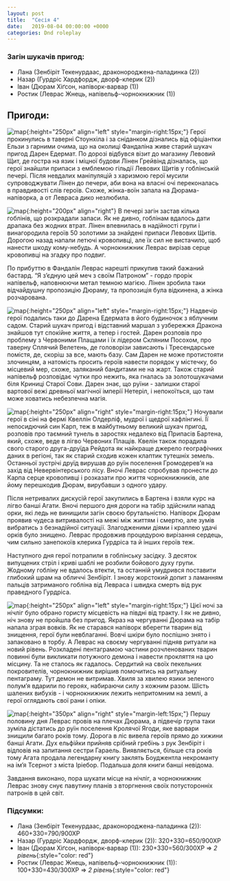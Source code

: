 ```yaml
---
layout: post
title:  "Сесія 4"
date:   2019-08-04 00:00:00 +0000
categories: Dnd roleplay
---
```

### Загін шукачів пригод:
* Лана (Зенбіріт Текенурдаас, драконороджена-паладинка (2))
* Назар (Гурдріс Хардфордж, дворф-клерик (2))
* Іван (Дюрам Хіґсон, напіворк-варвар (1))
* Ростик (Леврас Жнець, напівельф-чорнокнижник (1))

## Пригоди:
![map](./../../../../../assets/images/s4_1.png){:height="250px" align="left" style="margin-right:15px;"}
Герої прокинулись в таверні Стоунхіла і за сніданком дізнались від офіціантки Ельзи з гарними очима, що на околиці Фандаліна живе старий шукач пригод Дарен Едермат. По дорозі відбувся візит до магазину Левовий Щит, де гостра на язик і міцної будови Лінен Грейвінд дізналась, що герої знайшли припаси з емблемою гільдії Левових Щитів у гоблінській печері. Після невдалих маніпуляцій з харизмою герої мусили супроводжувати Лінен до печери, аби вона на власні очі переконалась в правдивості слів героїв. Схоже, жінка-воїн запала на Дюрама-напіворка, а от Левраса дико незлюбила.

![map](./../../../../../assets/images/s4_2.png){:height="200px" align="right"}
В печері загін застав кілька гоблінів, що розкрадали запаси. Як не дивно, гоблінам вдалось дати драпака без жодних втрат. Лінен впевнилась в надійності групи і винагородила героїв 50 золотими за знайдені припаси Левових Щитів. Дорогою назад напали летючі кровопивці, але їх сил не вистачило, щоб нанести шкоду кому-небудь. А чорнокнижник Леврас вирізав серце кровопивці на згадку про подвиг.

По прибуттю в Фандалін Леврас нарешті прикупив такий бажаний бастард. “Я з’єдную цей меч з своїм Патроном” - гордо прорік напівельф, наповнюючи метал темною магією. Лінен зробила таки відчайдушну пропозицію Дюраму, та пропозиція була відкинена, а жінка розчарована.

![map](./../../../../../assets/images/s4_3.png){:height="250px" align="left" style="margin-right:15px;"}
Надвечір герої подались таки до Дарена Едермата в його будиночок з яблучним садом. Старий шукач пригод і відставний маршал з узбережжя Дракона знайшов тут спокійне життя, а тепер і гостей. Дарен розповів про проблему з Червоними Плащами і їх лідером Скляним Посохом, про таверну Сплячий Велетень, де головорізи зависають і Тресендарське помістя, де, скоріш за все, мають базу. Сам Дарен не може протистояти злочинцям, а натомість просить героїв навести порядок у містечку, бо місцевий мер, схоже, заляканий бандитами не на жарт. Також старий напівельф розповідає чутки про нежить, яка гналась за золотошукачами біля Криниці Старої Сови. Дарен знає, що руїни - залишки старої вартової вежі древньої магічної імперії Нетеріл, і непокоїться, що там може ховатись небезпечна магія.

![map](./../../../../../assets/images/s4_4.png){:height="250px" align="right" style="margin-right:15px;"}
Ночували герої в сіні на фермі Квеллін Олдерліф, мудрої і щедрої хафлінгині. Її непосидючий син Карп, теж в майбутньому великий шукач пригод, розповів про таємний тунель в заростях недалеко від Припасів Бартена, який, схоже, веде в лігво Червоних Плащів. Квелін також порадила свого старого друга-друїда Рейдота як найкраще джерело географічних даних в регіоні, так як старий сходив кожен клаптик тутешніх земель. Останньої зустрічі друїд вирушав до руїн поселення Громодерев’я на захід від Невервінтерського лісу. Вночі Леврас спробував пронести до Карпа серце кровопивці і розказати про життя чорнокнижників, але йому перешкодив Дюрам, вирубавши з одного удару.

Після нетривалих дискусій герої закупились в Бартена і взяли курс на лігво банші Агати. Вночі першого дня дороги на табір здійснили напад орки, які ледь не винищили загін своєю брутальністю. Напіворк Дюрам проявив чудеса витривалості на межі між життям і смертю, але зумів вибратись з безнадійної ситуації. Злагодженими діями і краплею удачі орків було знищено. Леврас продовжив процедурою вирізання сердець, чим сильно занепокоїв клерика Гурдріса та й інших героїв теж.

Наступного дня герої потрапили в гоблінську засідку. З десяток випущених стріл і криві шаблі не розбили бойового духу групи. Жодному гобліну не вдалось втекти, та останній умудрився поставити глибокий шрам на обличчі Зенбіріт. І знову жорстокий допит з ламанням пальців затриманого гобліна від Левраса і швидка смерть від рук праведного Гурдріса.

![map](./../../../../../assets/images/s4_5.png){:height="250px" align="left" style="margin-right:15px;"}
Цієї ночі за нічліг було обрано гористу місцевість на півдні від тракту. І як не дивно, ніч знову не пройшла без пригод. Якраз на чергуванні Дюрама на табір напала зграя вовків. Як не старався напіворк вберегти тварин від знищення, герої були невблаганні. Вовчі шкіри було поспішно знято і запаковано в торбу. А Леврас на своєму чергуванні підняв ритуали на новий рівень. Розкладені пентаграмою частини розчленованих тварин повинні були викликати потужного демона і навести прокляття на цю місцину. Та не сталось як гадалось. Сердитий на своїх пекельних покровителів, чорнокнижник вирішив помочитись на ритуальну пентаграму. Тут демон не витримав. Хвиля за хвилею язики зеленого полум’я вдарили по героях, набираючи силу з кожним разом. Шість шалених вибухів - і чорнокнижник лежить непритомним на землі, а герої оглядають свої рани і опіки.

![map](./../../../../../assets/images/s4_6.png){:height="350px" align="right" style="margin-left:15px;"}
Першу половину дня Леврас провів на плечах Дюрама, а підвечір група таки зуміла дістатись до руїн поселення Кролячої Ягоди, яке варвари знищили багато років тому. Дорога в ліс вивела героїв прямо до хижини банші Агати. Дух ельфійки прийняв срібний гребінь з рук Зенбіріт і відповів на запитання сестри Гараель. Виявляється, більше ста років тому Агата продала легендарну книгу заклять Боуджентла некроманту на ім’я Тсернот з міста Іріебор. Подальша доля книги банші невідома.

Завдання виконано, пора шукати місце на нічліг, а чорнокнижник Леврас знову снує павутину планів з вторгнення своїх потусторонніх патронів в цей світ.

### Підсумки: 
* Лана (Зенбіріт Текенурдаас, драконороджена-паладинка (2)): 460+330=790/900ХР
* Назар (Гурдріс Хардфордж, дворф-клерик (2)): 320+330=650/900ХР
* Іван (Дюрам Хіґсон, напіворк-варвар (1)): 230+330=560/300ХР => *2 рівень*{:style="color: red"}
* Ростик (Леврас Жнець, напівельф-чорнокнижник (1)): 100+330=430/300ХР => *2 рівень*{:style="color: red"}
